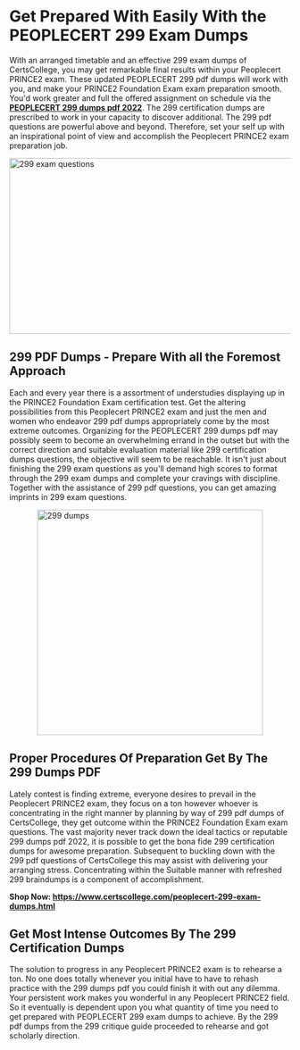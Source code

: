<h1><strong>Get Prepared With Easily With the PEOPLECERT 299 Exam Dumps&nbsp;</strong></h1>
<p><span style="font-weight: 400;">With an arranged timetable and an effective  299 exam dumps of CertsCollege, you may get remarkable final results within your Peoplecert PRINCE2 exam. These updated PEOPLECERT 299 pdf dumps will work with you, and make your PRINCE2 Foundation Exam exam preparation smooth. You'd work greater and full the offered assignment on schedule via the <strong><a href="https://www.certscollege.com/peoplecert-299-exam-dumps.html">PEOPLECERT 299 dumps pdf 2022</a></strong>. The 299 certification dumps are prescribed to work in your capacity to discover additional. The  299 pdf questions are powerful above and beyond. Therefore, set your self up with an inspirational point of view and accomplish the Peoplecert PRINCE2 exam preparation job.&nbsp;</span></p>
<p><span style="font-weight: 400;"><img style="display: block; margin-left: auto; margin-right: auto;" src="https://i.ibb.co/CPDK3ps/Yellow-and-Blue-Initiative-Blog-Banner.png" alt="299 exam questions" width="559" height="315" /></span></p>
<h2><strong>299 PDF Dumps - Prepare With all the Foremost Approach</strong></h2>
<p><span style="font-weight: 400;">Each and every year there is a assortment of understudies displaying up in the PRINCE2 Foundation Exam certification test. Get the altering possibilities from this Peoplecert PRINCE2 exam and just the men and women who endeavor 299 pdf dumps appropriately come by the most extreme outcomes. Organizing for the PEOPLECERT 299 dumps pdf may possibly seem to become an overwhelming errand in the outset but with the correct direction and suitable evaluation material like 299 certification dumps questions, the objective will seem to be reachable. It isn't just about finishing the 299 exam questions as you'll demand high scores to format through the 299 exam dumps and complete your cravings with discipline. Together with the assistance of 299 pdf questions, you can get amazing imprints in 299 exam questions.</span></p>
<p><span style="font-weight: 400;"><a href="https://tinyurl.com/ybp9q2g7"><img style="display: block; margin-left: auto; margin-right: auto;" src="https://i.ibb.co/9tMrhdY/Teacher-Appreciation-Invitation.png" alt="299 dumps " width="404" height="404" /></a></span></p>
<h2><strong>Proper Procedures Of Preparation Get By The 299 Dumps PDF</strong></h2>
<p><span style="font-weight: 400;">Lately contest is finding extreme, everyone desires to prevail in the Peoplecert PRINCE2 exam, they focus on a ton however whoever is concentrating in the right manner by planning by way of 299 pdf dumps of CertsCollege, they get outcome within the PRINCE2 Foundation Exam exam questions. The vast majority never track down the ideal tactics or reputable 299 dumps pdf 2022, it is possible to get the bona fide 299 certification dumps for awesome preparation. Subsequent to buckling down with the  299 pdf questions of CertsCollege this may assist with delivering your arranging stress. Concentrating within the Suitable manner with refreshed 299 braindumps is a component of accomplishment.</span></p>
<p><span style="font-weight: 400;"><strong>Shop Now: <a href="https://www.certscollege.com/peoplecert-299-exam-dumps.html">https://www.certscollege.com/peoplecert-299-exam-dumps.html</a></strong></span></p>
<h2><strong>Get Most Intense Outcomes By The 299 Certification Dumps</strong></h2>
<p><span style="font-weight: 400;">The solution to progress in any Peoplecert PRINCE2 exam is to rehearse a ton. No one does totally whenever you initial have to have to rehash practice with the 299 dumps pdf you could finish it with out any dilemma. Your persistent work makes you wonderful in any Peoplecert PRINCE2 field. So it eventually is dependent upon you what quantity of time you need to get prepared with PEOPLECERT 299 exam dumps to achieve. By the 299 pdf dumps from the 299 critique guide proceeded to rehearse and got scholarly direction.</span></p>
